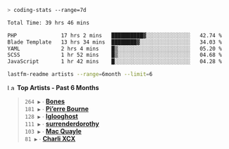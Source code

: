 ```zsh
> coding-stats --range=7d
```

<!--START_SECTION:waka-->

```txt
Total Time: 39 hrs 46 mins

PHP              17 hrs 2 mins   ██████████▓░░░░░░░░░░░░░░   42.74 %
Blade Template   13 hrs 34 mins  ████████▓░░░░░░░░░░░░░░░░   34.03 %
YAML             2 hrs 4 mins    █▒░░░░░░░░░░░░░░░░░░░░░░░   05.20 %
SCSS             1 hr 52 mins    █▒░░░░░░░░░░░░░░░░░░░░░░░   04.68 %
JavaScript       1 hr 42 mins    █░░░░░░░░░░░░░░░░░░░░░░░░   04.28 %
```

<!--END_SECTION:waka-->

```zsh
lastfm-readme artists --range=6month --limit=6
```

<!--START_LASTFM_ARTISTS:{"period": "6month", "rows": 6}-->
<a href="https://last.fm" target="_blank"><img src="https://user-images.githubusercontent.com/17434202/215290617-e793598d-d7c9-428f-9975-156db1ba89cc.svg" alt="Last.fm Logo" width="18" height="13"/></a> **Top Artists - Past 6 Months**

> `264 ▶️` ∙ **[Bones](https://www.last.fm/music/Bones)**<br/>
> `181 ▶️` ∙ **[Pi’erre Bourne](https://www.last.fm/music/Pi%E2%80%99erre+Bourne)**<br/>
> `128 ▶️` ∙ **[Iglooghost](https://www.last.fm/music/Iglooghost)**<br/>
> `111 ▶️` ∙ **[surrenderdorothy](https://www.last.fm/music/surrenderdorothy)**<br/>
> `103 ▶️` ∙ **[Mac Quayle](https://www.last.fm/music/Mac+Quayle)**<br/>
> `81 ▶️` ∙ **[Charli XCX](https://www.last.fm/music/Charli+XCX)**<br/>
<!--END_LASTFM_ARTISTS-->
